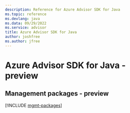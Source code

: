 ```yaml
---
description: Reference for Azure Advisor SDK for Java
ms.topic: reference
ms.devlang: java
ms.data: 09/29/2022
ms.service: advisor
title: Azure Advisor SDK for Java
author: joshfree
ms.author: jfree
---
```

# Azure Advisor SDK for Java - preview

## Management packages - preview
[!INCLUDE [mgmt-packages](advisor-mgmt-index.md)]